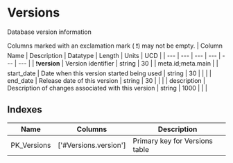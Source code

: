# Versions
Database version information


Columns marked with an exclamation mark ( :exclamation:) may not be empty.
| Column Name | Description | Datatype | Length | Units  | UCD |
| --- | --- | --- | --- | --- | --- |
| :exclamation:**version** | Version identifier | string | 30 |  | meta.id;meta.main  |
| start_date | Date when this version started being used | string | 30 |  |   |
| end_date | Release date of this version | string | 30 |  |   |
| description | Description of changes associated with this version | string | 1000 |  |   |

## Indexes
| Name | Columns | Description |
| --- | --- | --- |
| PK_Versions | ['#Versions.version'] | Primary key for Versions table |

